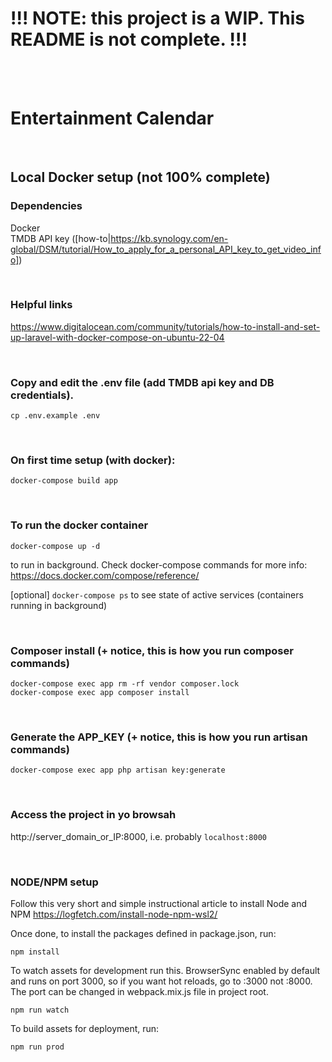 # !!! **NOTE: this project is a WIP. This README is not complete.** !!!

<br>
<br>

# Entertainment Calendar 

<br>


## Local Docker setup (not 100% complete)

### Dependencies
  Docker<br>
  TMDB API key ([how-to|https://kb.synology.com/en-global/DSM/tutorial/How_to_apply_for_a_personal_API_key_to_get_video_info])
  
<br>

### Helpful links
  https://www.digitalocean.com/community/tutorials/how-to-install-and-set-up-laravel-with-docker-compose-on-ubuntu-22-04 
  
<br>

### Copy and edit the .env file (add TMDB api key and DB credentials). 

```
cp .env.example .env
```

<br>

### On first time setup (with docker):

```
docker-compose build app
```

<br>

### To run the docker container

```
docker-compose up -d
```

to run in background. Check docker-compose commands for more info: https://docs.docker.com/compose/reference/ 

[optional] 
```docker-compose ps```
to see state of active services (containers running in background)

<br>

### Composer install (+ notice, this is how you run composer commands)

```
docker-compose exec app rm -rf vendor composer.lock
docker-compose exec app composer install
```

<br>

### Generate the APP_KEY (+ notice, this is how you run artisan commands)

```
docker-compose exec app php artisan key:generate
```

<br>

### Access the project in yo browsah

http://server_domain_or_IP:8000, i.e. probably `localhost:8000`

<br>

### NODE/NPM setup

Follow this very short and simple instructional article to install Node and NPM https://logfetch.com/install-node-npm-wsl2/ 

Once done, to install the packages defined in package.json, run: 

```
npm install
```

To watch assets for development run this. BrowserSync enabled by default and runs on port 3000, so if you want hot reloads, go to :3000 not :8000. The port can be changed in webpack.mix.js file in project root.

```
npm run watch
```

To build assets for deployment, run:
```
npm run prod
``` 

